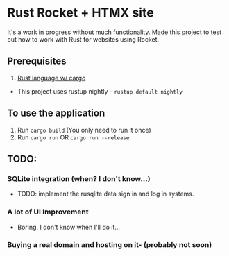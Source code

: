 # Rust Rocket + HTMX site
It's a work in progress without much functionality.
Made this project to test out how to work with Rust for websites using Rocket.

## Prerequisites
1. [Rust language w/ cargo](https://rustup.rs/)
- This project uses rustup nightly - `rustup default nightly`

## To use the application
1. Run `cargo build` (You only need to run it once)
2. Run `cargo run` OR `cargo run --release`

## TODO:
### SQLite integration (when? I don't know...)
- TODO: implement the rusqlite data sign in and log in systems.

### A lot of UI Improvement
- Boring. I don't know when I'll do it...

### Buying a real domain and hosting on it- (probably not soon)
